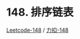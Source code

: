 # 148. 排序链表

[Leetcode-148](https://leetcode.com/problems/sort-list/) / [力扣-148](https://leetcode-cn.com/problems/sort-list/)

